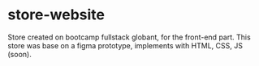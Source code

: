 # store-website
Store created on bootcamp fullstack globant, for the front-end part. This store was base on a figma prototype, implements with HTML, CSS, JS (soon). 
